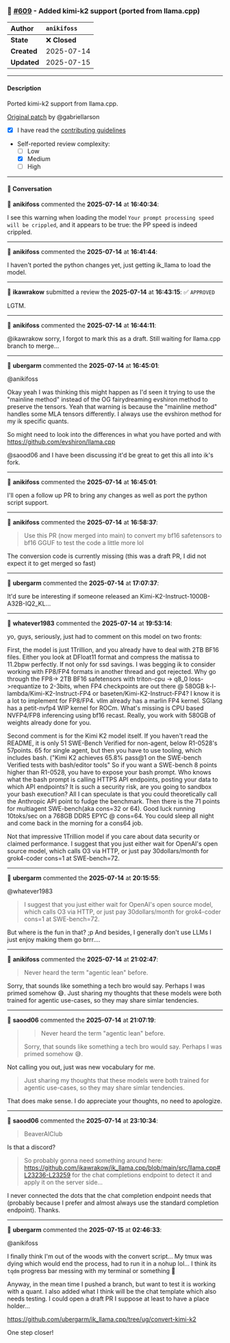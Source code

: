 ### 🔀 [#609](https://github.com/ikawrakow/ik_llama.cpp/pull/609) - Added kimi-k2 support (ported from llama.cpp)

| **Author** | `anikifoss` |
| :--- | :--- |
| **State** | ❌ **Closed** |
| **Created** | 2025-07-14 |
| **Updated** | 2025-07-15 |

---

#### Description

Ported kimi-k2 support from llama.cpp.

[Original patch](https://github.com/ggml-org/llama.cpp/pull/14654) by @gabriellarson

- [x] I have read the [contributing guidelines](https://github.com/ggerganov/llama.cpp/blob/master/CONTRIBUTING.md)
- Self-reported review complexity:
  - [ ] Low
  - [x] Medium
  - [ ] High

---

#### 💬 Conversation

👤 **anikifoss** commented the **2025-07-14** at **16:40:34**:<br>

I see this warning when loading the model `Your prompt processing speed will be crippled`, and it appears to be true: the PP speed is indeed crippled.

---

👤 **anikifoss** commented the **2025-07-14** at **16:41:44**:<br>

I haven't ported the python changes yet, just getting ik_llama to load the model.

---

👤 **ikawrakow** submitted a review the **2025-07-14** at **16:43:15**: ✅ `APPROVED`<br>

LGTM.

---

👤 **anikifoss** commented the **2025-07-14** at **16:44:11**:<br>

@ikawrakow sorry, I forgot to mark this as a draft. Still waiting for llama.cpp branch to merge...

---

👤 **ubergarm** commented the **2025-07-14** at **16:45:01**:<br>

@anikifoss 

Okay yeah I was thinking this might happen as I'd seen it trying to use the "mainline method" instead of the OG fairydreaming evshiron method to preserve the tensors. Yeah that warning is because the "mainline method" handles some MLA tensors differently. I always use the evshiron method for my ik specific quants.

So might need to look into the differences in what you have ported and with https://github.com/evshiron/llama.cpp

@saood06  and I have been discussing it'd be great to get this all into ik's fork.

---

👤 **anikifoss** commented the **2025-07-14** at **16:45:01**:<br>

I'll open a follow up PR to bring any changes as well as port the python script support.

---

👤 **anikifoss** commented the **2025-07-14** at **16:58:37**:<br>

> Use this PR (now merged into main) to convert my bf16 safetensors to bf16 GGUF to test the code a little more lol

The conversion code is currently missing (this was a draft PR, I did not expect it to get merged so fast)

---

👤 **ubergarm** commented the **2025-07-14** at **17:07:37**:<br>

It'd sure be interesting if someone released an Kimi-K2-Instruct-1000B-A32B-IQ2_KL...

---

👤 **whatever1983** commented the **2025-07-14** at **19:53:14**:<br>

yo, guys, seriously, just had to comment on this model on two fronts:

First, the model is just 1Trillion, and you already have to deal with 2TB BF16 files.  Either you look at DFloat11 format and compress the matissa to 11.2bpw perfectly.  If not only for ssd savings.   I was begging ik to consider working with FP8/FP4 formats in another thread and got rejected.  Why go through the FP8->  2TB BF16 safetensors with triton-cpu -> q8_0 loss->requantize to 2-3bits, when FP4 checkpoints are out there @ 580GB k-l-lambda/Kimi-K2-Instruct-FP4 or baseten/Kimi-K2-Instruct-FP4?  I know it is a lot to implement for FP8/FP4. vllm already has a marlin FP4 kernel. SGlang has a petit-nvfp4 WIP kernel for ROCm.  What's missing is CPU based NVFP4/FP8 inferencing using bf16 recast.  Really, you work with 580GB of weights already done for you. 

Second comment is for the Kimi K2 model itself.  If you haven't read the README,  it is only 51 SWE-Bench Verified for non-agent, below R1-0528's 57points.  65 for single agent, but then you have to use tooling, which includes bash. ("Kimi K2 achieves 65.8% pass@1 on the SWE-bench Verified tests with bash/editor tools"  So if you want a SWE-bench 8 points higher than R1-0528, you have to expose your bash prompt.  Who knows what the bash prompt is calling HTTPS API endpoints, posting your data to which API endpoints?  It is such a security risk, are you going to sandbox your bash execution?  All I can speculate is that you could theoretically call the Anthropic API point to fudge the benchmark.  Then there is the 71 points for multiagent SWE-bench(aka cons=32 or 64).  Good luck running 10toks/sec on a 768GB DDR5 EPYC @ cons=64.   You could sleep all night and come back in the morning for a cons64 job.

Not that impressive 1Trillion model if you care about data security or claimed performance.  I suggest that you just either wait for OpenAI's open source model, which calls O3 via HTTP, or just pay 30dollars/month for grok4-coder cons=1 at SWE-bench=72.

---

👤 **ubergarm** commented the **2025-07-14** at **20:15:55**:<br>

@whatever1983  

>  I suggest that you just either wait for OpenAI's open source model, which calls O3 via HTTP, or just pay 30dollars/month for grok4-coder cons=1 at SWE-bench=72.

But where is the fun in that? ;p  And besides, I generally don't use LLMs I just enjoy making them go brrr....

---

👤 **anikifoss** commented the **2025-07-14** at **21:02:47**:<br>

> Never heard the term "agentic lean" before.

Sorry, that sounds like something a tech bro would say. Perhaps I was primed somehow :sweat_smile:. Just sharing my thoughts that these models were both trained for agentic use-cases, so they may share simlar tendencies.

---

👤 **saood06** commented the **2025-07-14** at **21:07:19**:<br>

> > Never heard the term "agentic lean" before.
> 
> Sorry, that sounds like something a tech bro would say. Perhaps I was primed somehow 😅. 

Not calling you out, just was new vocabulary for me.

>Just sharing my thoughts that these models were both trained for agentic use-cases, so they may share simlar tendencies.

That does make sense. I do appreciate your thoughts, no need to apologize.

---

👤 **saood06** commented the **2025-07-14** at **23:10:34**:<br>

> BeaverAIClub

Is that a discord?

> So probably gonna need something around here: https://github.com/ikawrakow/ik_llama.cpp/blob/main/src/llama.cpp#L23236-L23259 for the chat completions endpoint to detect it and apply it on the server side...

I never connected the dots that the chat completion endpoint needs that (probably because I prefer and almost always use the standard completion endpoint). Thanks.

---

👤 **ubergarm** commented the **2025-07-15** at **02:46:33**:<br>

@anikifoss 

I finally think I'm out of the woods with the convert script... My tmux was dying which would end the process, had to run it in a nohup lol... I think its `tqdm` progress bar messing with my terminal or something :crossed_fingers: 

Anyway, in the mean time I pushed a branch, but want to test it is working with a quant. I also added what I think will be the chat template which also needs testing. I could open a draft PR I suppose at least to have a place holder...

https://github.com/ubergarm/ik_llama.cpp/tree/ug/convert-kimi-k2

One step closer!